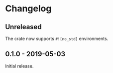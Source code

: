 # Changelog

## Unreleased

The crate now supports `#![no_std]` environments.

## 0.1.0 - 2019-05-03

Initial release.
